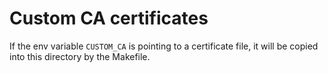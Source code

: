 # Custom CA certificates
If the env variable `CUSTOM_CA` is pointing to a certificate file, it will be copied into this directory by the Makefile.